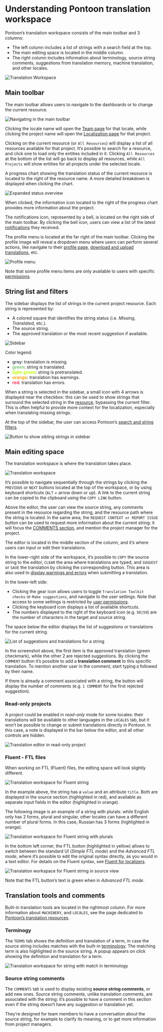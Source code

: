 # Understanding Pontoon translation workspace

<!-- toc -->

Pontoon’s translation workspace consists of the main toolbar and 3 columns:
* The left column includes a list of strings with a search field at the top.
* The main editing space is located in the middle column.
* The right column includes information about terminology, source string comments, suggestions from translation memory, machine translation, and other locales.

![Translation Workspace](../../assets/images/pontoon/ui/translation_workspace.png "Screenshot of the translation workspace in Pontoon")

## Main toolbar

The main toolbar allows users to navigate to the dashboards or to change the current resource.

![Navigating in the main toolbar](../../assets/images/pontoon/ui/main_nav.png "Screenshot of the main toolbar, with the resource dropdown expanded")

Clicking the locale name will open the [Team page](teams_projects.md#team-page) for that locale, while clicking the project name will open the [Localization page](teams_projects.md#localization-page) for that project.

Clicking on the current resource (or `All Resources`) will display a list of all resources available for that project. It’s possible to search for a resource, and click one to load only the entities included in it. Clicking `All Resources` at the bottom of the list will go back to display all resources, while `All Projects` will show entities for all projects under the selected locale.

A progress chart showing the translation status of the current resource is located to the right of the resource name. A more detailed breakdown is displayed when clicking the chart.

![Expanded status overview](../../assets/images/pontoon/ui/status_overview.png "Screenshot of the status graph expanded")

When clicked, the information icon located to the right of the progress chart provides more information about the project.

The notifications icon, represented by a bell, is located on the right side of the main toolbar. By clicking the bell icon, users can view a list of the latest [notifications](notifications.md) they received.

The profile menu is located at the far right of the main toolbar. Clicking the profile image will reveal a dropdown menu where users can perform several actions, like navigate to their [profile page](profile.md), [download and upload translations](translate.md#downloading-and-uploading-translations), etc.

![Profile menu](../../assets/images/pontoon/ui/profile_menu.png "Screenshot of the profile menu")

Note that some profile menu items are only available to users with specific [permissions](users.md#user-roles).

## String list and filters

The sidebar displays the list of strings in the current project resource. Each string is represented by:
* A colored square that identifies the string status (i.e. *Missing*, *Translated*, etc.).
* The source string.
* The approved translation or the most recent suggestion if available.

![Sidebar](../../assets/images/pontoon/ui/sidebar.png "Screenshot of the sidebar, with a list of strings showing the different string statuses")

Color legend:
* **<span style="color: #4d5967;">gray</span>**: translation is missing.
* **<span style="color: #7bc876;">green</span>**: string is translated.
* **<span style="color: #c0ff00;">light-green</span>**: string is pretranslated.
* **<span style="color: #ffa10f;">orange</span>**: translation has warnings.
* **<span style="color: #f36;">red</span>**: translation has errors.

When a string is selected in the sidebar, a small icon with 4 arrows is displayed near the checkbox: this can be used to show strings that surround the selected string in the [resource](glossary.md#resource), bypassing the current filter. This is often helpful to provide more context for the localization, especially when translating missing strings.

At the top of the sidebar, the user can access Pontoon’s [search and string filters](search_filters.md).

![Button to show sibling strings in sidebar](../../assets/images/pontoon/ui/sidebar_expand.png "Screenshot of the button to show sibling strings in sidebar")

## Main editing space

The translation workspace is where the translation takes place.

![Translation workspace](../../assets/images/pontoon/ui/workspace_standard.png "Screenshot of the standard editor in the translation workspace")

It’s possible to navigate sequentially through the strings by clicking the `PREVIOUS` or `NEXT` buttons located at the top of the workspace, or by using keyboard shortcuts (`ALT` + arrow down or up). A link to the current string can be copied to the clipboard using the `COPY LINK` button.

Above the editor, the user can view the source string, any comments present in the resource regarding the string, and the resource path where the string is located.
In the same area, the `REQUEST CONTEXT or REPORT ISSUE` button can be used to request more information about the current string: it will focus the [COMMENTS section](##source-string-comments), and mention the project manager for the project.

The editor is located in the middle section of the column, and it’s where users can input or edit their translations.

In the lower-right side of the workspace, it’s possible to `COPY` the source string to the editor, `CLEAR` the area where translations are typed, and `SUGGEST` or `SAVE` the translation by clicking the corresponding button. This area is also used to [display warnings and errors](translate.md#quality-checks) when submitting a translation.

In the lower-left side:
* Clicking the gear icon allows users to toggle `Translation Toolkit checks` or `Make suggestions`, and navigate to the user settings. Note that access to some settings is restricted by [user permissions](users.md#user-roles).
* Clicking the keyboard icon displays a list of available shortcuts.
* The numbers displayed to the right of the keyboard icon (e.g. `50|59`) are the number of characters in the target and source string.

The space below the editor displays the list of suggestions or translations for the current string.

![List of suggestions and translations for a string](../../assets/images/pontoon/ui/translation_comments.png "Screenshot of list of suggestions and translations for a string with comment editing open")

In the screenshot above, the first item is the approved translation (green checkmark), while the other 2 are rejected suggestions. By clicking the `COMMENT` button it’s possible to add a **translation comment** to this specific translation. To mention another user in the comment, start typing `@` followed by their name.

If there is already a comment associated with a string, the button will display the number of comments (e.g. `1 COMMENT` for the first rejected suggestion).

### Read-only projects

A project could be enabled in *read-only* mode for some locales: their translations will be available to other languages in the `LOCALES` tab, but it won’t be possible to change or submit translations directly in Pontoon. In this case, a note is displayed in the bar below the editor, and all other controls are hidden.

![Translation editor in read-only project](../../assets/images/pontoon/ui/translation_readonly.png "Screenshot of translation editor in read-only project")

### Fluent - FTL files

When working on FTL (Fluent) files, the editing space will look slightly different.

![Translation workspace for Fluent string](../../assets/images/pontoon/ui/workspace_ftl.png "Screenshot of the translation workspace for Fluent string")

In the example above, the string has a `value` and an attribute `title`. Both are displayed in the source section (highlighted in red), and available as separate input fields in the editor (highlighted in orange).

The following image is an example of a string with plurals: while English only has 2 forms, plural and singular, other locales can have a different number of plural forms. In this case, Russian has 3 forms (highlighted in orange).

![Translation workspace for Fluent string with plurals](../../assets/images/pontoon/ui/workspace_ftl_plurals.png "Screenshot of the translation workspace for Fluent string with plurals")

In the bottom left corner, the FTL button (highlighted in yellow) allows to switch between the standard UI (*Simple FTL mode*) and the *Advanced FTL mode*, where it’s possible to edit the original syntax directly, as you would in a text editor. For details on the Fluent syntax, see [Fluent for localizers](../fluent/).

![Translation workspace for Fluent string in source view](../../assets/images/pontoon/ui/workspace_ftl_sourceview.png "Screenshot of the translation workspace for Fluent string in source view")

Note that the FTL button’s text is green when in *Advanced FTL mode*.

## Translation tools and comments

Built-in translation tools are located in the rightmost column. For more information about `MACHINERY`, and `LOCALES`, see the page dedicated to [Pontoon’s translation resources](resources.md).

### Terminogy

The `TERMS` tab shows the definition and translation of a term, in case the source string includes matches with the built-in [terminology](glossary.md#terminology). The matching term is also highlighted in the source string. A popup appears on click showing the definition and translation for a term.

![Translation workspace for string with match in terminology](../../assets/images/pontoon/ui/workspace_terminology.png "Screenshot of the translation workspace for string with match in terminology")

### Source string comments

The `COMMENTS` tab is used to display existing **source string comments**, or add new ones. Source string comments, unlike translation comments, are associated with the string: it’s possible to have a comment in this section even if the string doesn’t have any suggestion or translation yet.

They’re designed for team members to have a conversation about the source string, for example to clarify its meaning, or to get more information from project managers.
